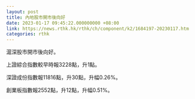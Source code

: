 ```yaml
---
layout: post
title: 內地股市開市後向好
date: 2023-01-17 09:45:22.000000000 +08:00
link: https://news.rthk.hk/rthk/ch/component/k2/1684197-20230117.htm
categories: rthk
---
```


滬深股市開市後向好。

上證綜合指數較早時報3228點，升1點。

深證成份指數報11816點，升30點，升幅0.26%。

創業板指數報2552點，升12點，升幅0.51%。
